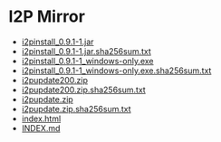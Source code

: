 I2P Mirror
==========

 - [i2pinstall_0.9.1-1.jar](/mirror/files.i2p-projekt.de/0.9.1/0.9.1-1/i2pinstall_0.9.1-1.jar)
 - [i2pinstall_0.9.1-1.jar.sha256sum.txt](/mirror/files.i2p-projekt.de/0.9.1/0.9.1-1/i2pinstall_0.9.1-1.jar.sha256sum.txt)
 - [i2pinstall_0.9.1-1_windows-only.exe](/mirror/files.i2p-projekt.de/0.9.1/0.9.1-1/i2pinstall_0.9.1-1_windows-only.exe)
 - [i2pinstall_0.9.1-1_windows-only.exe.sha256sum.txt](/mirror/files.i2p-projekt.de/0.9.1/0.9.1-1/i2pinstall_0.9.1-1_windows-only.exe.sha256sum.txt)
 - [i2pupdate200.zip](/mirror/files.i2p-projekt.de/0.9.1/0.9.1-1/i2pupdate200.zip)
 - [i2pupdate200.zip.sha256sum.txt](/mirror/files.i2p-projekt.de/0.9.1/0.9.1-1/i2pupdate200.zip.sha256sum.txt)
 - [i2pupdate.zip](/mirror/files.i2p-projekt.de/0.9.1/0.9.1-1/i2pupdate.zip)
 - [i2pupdate.zip.sha256sum.txt](/mirror/files.i2p-projekt.de/0.9.1/0.9.1-1/i2pupdate.zip.sha256sum.txt)
 - [index.html](/mirror/files.i2p-projekt.de/0.9.1/0.9.1-1/index.html)
 - [INDEX.md](/mirror/files.i2p-projekt.de/0.9.1/0.9.1-1/INDEX.md)
